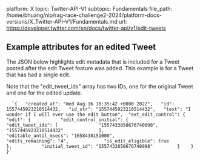 platform: X
topic: Twitter-API-V1
subtopic: Fundamentals
file_path: /home/bhuang/nlp/rag-race-challenge2-2024/platform-docs-versions/X_Twitter-API-V1/Fundamentals.md
url: https://developer.twitter.com/en/docs/twitter-api/v1/edit-tweets

## Example attributes for an edited Tweet

The JSON below highlights edit metadata that is included for a Tweet posted after the edit Tweet feature was added. This example is for a Tweet that has had a single edit. 

Note that the "edit\_tweet\_ids" array has two IDs, one for the original Tweet and one for the edited update. 

      `{   "created_at": "Wed Aug 16 18:35:42 +0000 2022",   "id": 1557445923210514432,   "id_str": "1557445923210514432",   "text": "I wonder if I will ever use the edit button",  "ext_edit_control": {         "edit": {           "edit_control_initial": {             "edit_tweet_ids": [               "1557433858676740098",               "1557445923210514432"             ],             "editable_until_msecs": "1658438151000",             "edits_remaining": "4",             "is_edit_eligible": true           },           "initial_tweet_id": "1557433858676740098"         }    }  }`
